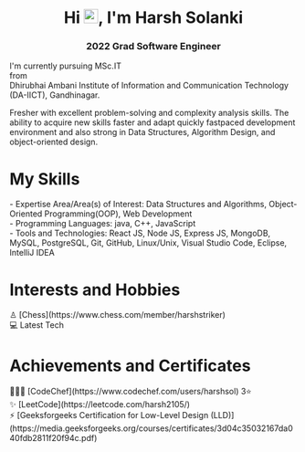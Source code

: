 <h1 align="center">Hi <img src="https://media.giphy.com/media/hvRJCLFzcasrR4ia7z/giphy.gif" width="25px">, I'm Harsh Solanki</h1>
<h3 align="center">2022 Grad Software Engineer</h3>
I'm currently pursuing MSc.IT <br> from <br> Dhirubhai Ambani Institute of Information and Communication Technology (DA-IICT), Gandhinagar. <br>


Fresher with excellent problem-solving and complexity analysis skills. The ability to acquire new skills faster and adapt quickly fastpaced development environment and also strong in Data Structures, Algorithm Design, and object-oriented design.

<h1>My Skills</h1>
- Expertise Area/Area(s) of Interest: Data Structures and Algorithms, Object-Oriented Programming(OOP), Web Development <br>
- Programming Languages: java, C++, JavaScript <br>
- Tools and Technologies: React JS, Node JS, Express JS, MongoDB, MySQL, PostgreSQL, Git, GitHub, Linux/Unix, Visual Studio Code, Eclipse, IntelliJ IDEA <br>

<h1>Interests and Hobbies</h1>
♙ [Chess](https://www.chess.com/member/harshstriker) <br>
💻 Latest Tech

<h1>Achievements and Certificates</h1>
👨🏽‍💻 [CodeChef](https://www.codechef.com/users/harshsol)  3⭐ <br>
✨ [LeetCode](https://leetcode.com/harsh2105/) <br> 
⚡ [Geeksforgeeks Certification for Low-Level Design (LLD)](https://media.geeksforgeeks.org/courses/certificates/3d04c35032167da040fdb2811f20f94c.pdf) <br>
